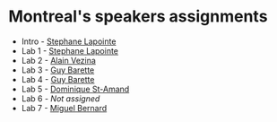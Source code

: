 # Montreal's speakers assignments
* Intro - [Stephane Lapointe](https://github.com/slapointe)
* Lab 1 - [Stephane Lapointe](https://github.com/slapointe)
* Lab 2 - [Alain Vezina](https://github.com/alainvezina)
* Lab 3 - [Guy Barette](https://github.com/guybarette)
* Lab 4 - [Guy Barette](https://github.com/guybarette)
* Lab 5 - [Dominique St-Amand](https://github.com/domze)
* Lab 6 - _Not assigned_
* Lab 7 - [Miguel Bernard](https://github.com/mbernard)
